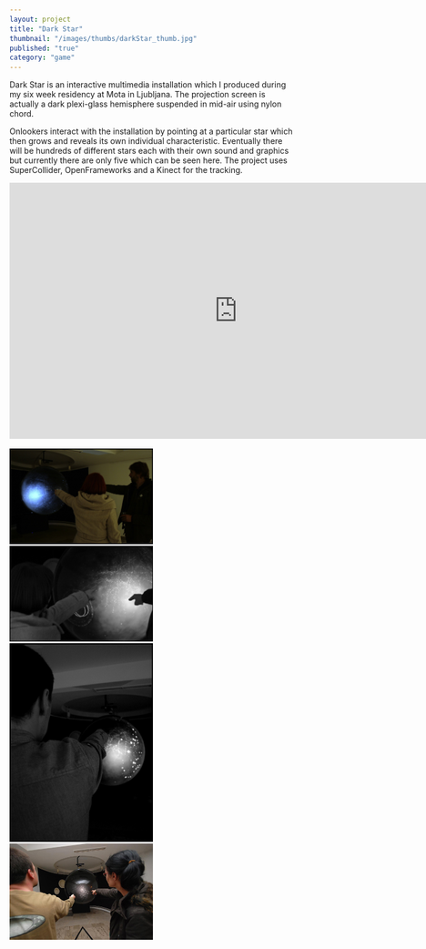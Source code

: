 ```yaml
---
layout: project
title: "Dark Star"
thumbnail: "/images/thumbs/darkStar_thumb.jpg"
published: "true"
category: "game"
---
```


<div class="projectIntro">
Dark Star is an interactive multimedia installation which I produced during my six week residency at Mota in Ljubljana. The projection screen is actually a dark plexi-glass hemisphere suspended in mid-air using nylon chord.

Onlookers interact with the installation by pointing at a particular star which then grows and reveals its own individual characteristic. Eventually there will be hundreds of different stars each with their own sound and graphics but currently there are only five which can be seen here.
The project uses SuperCollider, OpenFrameworks and a Kinect for the tracking.

</div>

<div class="projectImages">

<div>
<iframe src="http://player.vimeo.com/video/31224473?title=0&amp;byline=0&amp;portrait=0" width="800" height="450" frameborder="0" webkitAllowFullScreen mozallowfullscreen allowFullScreen></iframe>
</div>

<a href="/images/ds/ds1.jpg"><img class="postImg" src="/images/ds/ds1.jpg" width="50%"></a>
<a href="/images/ds/ds2.jpg"><img class="postImg" src="/images/ds/ds2.jpg" width="50%"></a>
<a href="/images/ds/ds3.jpg"><img class="postImg" src="/images/ds/ds3.jpg" width="50%"></a>
<a href="/images/ds/ds4.jpg"><img class="postImg" src="/images/ds/ds4.jpg" width="50%"></a>

</div>
